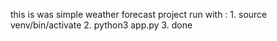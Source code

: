 this is was simple weather forecast project 
run with : 1. source venv/bin/activate
           2. python3 app.py
           3. done
